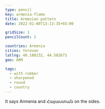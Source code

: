 ```yaml
---
type: pencil
key: armenia-flame
title: Armenian pattern
date: 2022-01-08T13:13:35+03:00

gridSize: 1
pencilCount: 1

countries: Armenia
cities: Yerevan
latlng: 40.180232, 44.502673
geo: ARM

tags:
  - with rubber
  - sharpened
  - round
  - country
---
```

It says Armenia and Հայաստան on the sides.